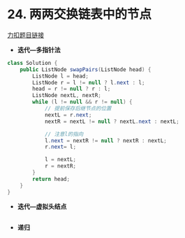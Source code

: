 # 24. 两两交换链表中的节点
[力扣题目链接](https://leetcode.cn/problems/swap-nodes-in-pairs/)
- **迭代—多指针法**
```java
class Solution {
    public ListNode swapPairs(ListNode head) {
        ListNode l = head;
        ListNode r = l != null ? l.next : l;
        head = r != null ? r : l;
        ListNode nextL, nextR;
        while (l != null && r != null) {
            // 提前保存后继节点的位置
            nextL = r.next; 
            nextR = nextL != null ? nextL.next : nextL;

            // 注意l的指向
            l.next = nextR != null ? nextR : nextL;
            r.next= l;

            l = nextL;
            r = nextR;
        }
        return head;
    }
}
```
- **迭代—虚拟头结点**
```java 

```
- **递归**
```java 

```